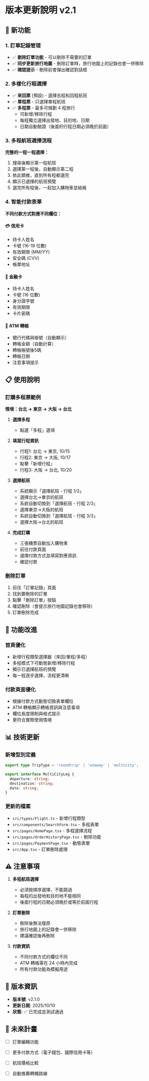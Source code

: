 # 版本更新說明 v2.1

## 🎉 新功能

### 1. 訂單記錄管理
- ✅ **刪除訂單功能** - 可以刪除不需要的訂單
- ✅ **同步更新旅行地圖** - 刪除訂單時，旅行地圖上的記錄也會一併移除
- ✅ **確認提示** - 刪除前會彈出確認對話框

### 2. 多樣化行程選擇
- ✅ **來回票** (預設) - 選擇去程和回程航班
- ✅ **單程票** - 只選擇單程航班
- ✅ **多程票** - 最多可規劃 4 程旅行
  - 可新增/移除行程
  - 每程獨立選擇出發地、目的地、日期
  - 日期自動驗證（後面的行程日期必須晚於前面）

### 3. 多程航班選擇流程
**完整的一程一程選擇：**
1. 搜尋後顯示第一程航班
2. 選擇第一程後，自動顯示第二程
3. 依此類推，直到所有程都選完
4. 顯示已選擇的航班預覽
5. 選完所有程後，一起加入購物車並結帳

### 4. 智能付款表單
**不同付款方式對應不同欄位：**

#### 💳 信用卡
- 持卡人姓名
- 卡號 (16-19 位數)
- 有效期限 (MM/YY)
- 安全碼 (CVV)
- 帳單地址

#### 🏦 金融卡
- 持卡人姓名
- 卡號 (16 位數)
- 身分證字號
- 有效期限
- 卡片密碼

#### 🏧 ATM 轉帳
- 銀行代碼與帳號（自動顯示）
- 轉帳金額（自動計算）
- 轉帳帳號後5碼
- 轉帳日期
- 注意事項提示

## 📋 使用說明

### 訂購多程票範例

**情境：台北 → 東京 → 大阪 → 台北**

1. **選擇多程**
   - 點選「多程」選項
   
2. **填寫行程資訊**
   - 行程1: 台北 → 東京, 10/15
   - 行程2: 東京 → 大阪, 10/17
   - 點擊「新增行程」
   - 行程3: 大阪 → 台北, 10/20
   
3. **選擇航班**
   - 系統顯示「選擇航班 - 行程 1/3」
   - 選擇台北→東京的航班
   - 系統自動切換到「選擇航班 - 行程 2/3」
   - 選擇東京→大阪的航班
   - 系統自動切換到「選擇航班 - 行程 3/3」
   - 選擇大阪→台北的航班
   
4. **完成訂購**
   - 三張機票自動加入購物車
   - 前往付款頁面
   - 選擇付款方式並填寫對應資訊
   - 確認付款

### 刪除訂單

1. 前往「訂單記錄」頁面
2. 找到要刪除的訂單
3. 點擊「刪除訂單」按鈕
4. 確認刪除（會提示旅行地圖記錄也會移除）
5. 訂單刪除完成

## 🔄 功能改進

### 首頁優化
- 新增行程類型選擇器（來回/單程/多程）
- 多程模式下可動態新增/移除行程
- 顯示已選擇航班的預覽
- 每一程逐步選擇，流程更清晰

### 付款頁面優化
- 根據付款方式動態切換表單欄位
- ATM 轉帳顯示轉帳資訊與注意事項
- 欄位長度限制與格式提示
- 更符合實際使用情境

## 📊 技術更新

### 新增型別定義
```typescript
export type TripType = 'roundtrip' | 'oneway' | 'multicity';

export interface MultiCityLeg {
  departure: string;
  destination: string;
  date: string;
}
```

### 更新的檔案
- `src/types/Flight.ts` - 新增行程類型
- `src/components/SearchForm.tsx` - 多程表單
- `src/pages/HomePage.tsx` - 多程選擇流程
- `src/pages/OrderHistoryPage.tsx` - 刪除功能
- `src/pages/PaymentPage.tsx` - 動態表單
- `src/App.tsx` - 訂單刪除處理

## ⚠️ 注意事項

1. **多程航班選擇**
   - 必須按順序選擇，不能跳過
   - 每程的出發地和目的地不能相同
   - 後面行程的日期必須晚於或等於前面行程

2. **訂單刪除**
   - 刪除後無法復原
   - 旅行地圖上的記錄會一併移除
   - 建議確認後再刪除

3. **付款資訊**
   - 不同付款方式的欄位不同
   - ATM 轉帳需在 24 小時內完成
   - 所有付款功能為模擬用途

## 🚀 版本資訊

- **版本號**: v2.1.0
- **更新日期**: 2025/10/10
- **狀態**: ✅ 已完成並測試通過

## 📝 未來計畫

- [ ] 訂單編輯功能
- [ ] 更多付款方式（電子錢包、國際信用卡等）
- [ ] 航班價格比較
- [ ] 自動推薦轉機路線

